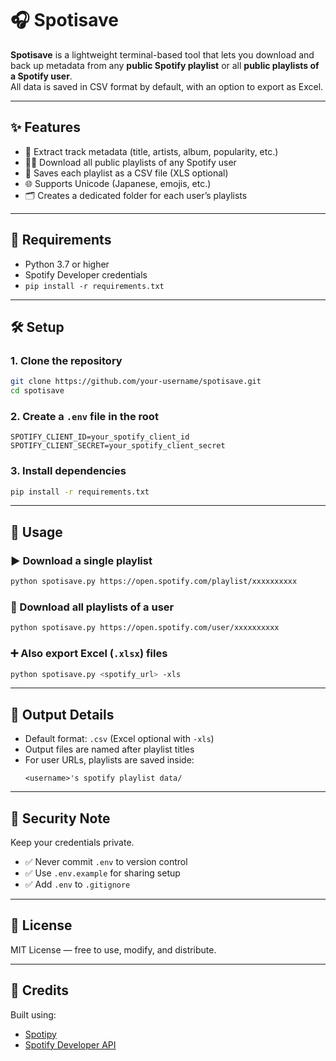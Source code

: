 # 🎧 Spotisave

**Spotisave** is a lightweight terminal-based tool that lets you download and back up metadata from any **public Spotify playlist** or all **public playlists of a Spotify user**.  
All data is saved in CSV format by default, with an option to export as Excel.

---

## ✨ Features

- 🎵 Extract track metadata (title, artists, album, popularity, etc.)
- 🧑‍💼 Download all public playlists of any Spotify user
- 📂 Saves each playlist as a CSV file (XLS optional)
- 🌐 Supports Unicode (Japanese, emojis, etc.)
- 🗂️ Creates a dedicated folder for each user’s playlists

---

## 🔧 Requirements

- Python 3.7 or higher
- Spotify Developer credentials
- `pip install -r requirements.txt`

---

## 🛠️ Setup

### 1. Clone the repository

```bash
git clone https://github.com/your-username/spotisave.git
cd spotisave
```

### 2. Create a `.env` file in the root

```env
SPOTIFY_CLIENT_ID=your_spotify_client_id
SPOTIFY_CLIENT_SECRET=your_spotify_client_secret
```

### 3. Install dependencies

```bash
pip install -r requirements.txt
```

---

## 🚀 Usage

### ▶ Download a single playlist

```bash
python spotisave.py https://open.spotify.com/playlist/xxxxxxxxxx
```

### 👤 Download all playlists of a user

```bash
python spotisave.py https://open.spotify.com/user/xxxxxxxxxx
```

### ➕ Also export Excel (`.xlsx`) files

```bash
python spotisave.py <spotify_url> -xls
```

---

## 📁 Output Details

- Default format: `.csv` (Excel optional with `-xls`)
- Output files are named after playlist titles
- For user URLs, playlists are saved inside:
  ```
  <username>'s spotify playlist data/
  ```

---

## 🔐 Security Note

Keep your credentials private.

- ✅ Never commit `.env` to version control
- ✅ Use `.env.example` for sharing setup
- ✅ Add `.env` to `.gitignore`

---

## 📄 License

MIT License — free to use, modify, and distribute.

---

## 🤝 Credits

Built using:
- [Spotipy](https://github.com/plamere/spotipy)
- [Spotify Developer API](https://developer.spotify.com/documentation/web-api)